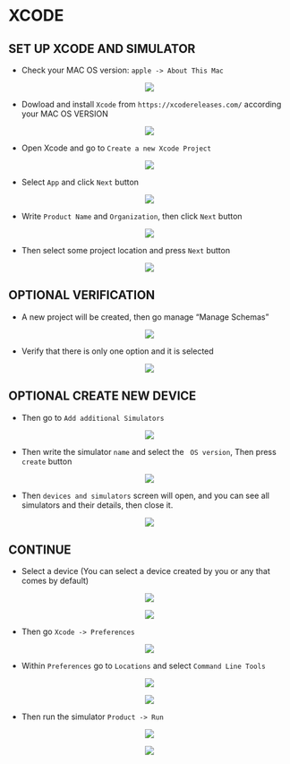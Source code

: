 # XCODE

## SET UP XCODE AND SIMULATOR

* Check your MAC OS version: ```apple -> About This Mac```
<p align="center">
  <img src="readme-files-04/01-mac-os-version.png">
</p>

* Dowload and install ```Xcode``` from ```https://xcodereleases.com/``` according your MAC OS VERSION
<p align="center">
  <img src="readme-files-04/02-xcode-release.png">
</p>

* Open Xcode and go to ```Create a new Xcode Project```
<p align="center">
  <img src="readme-files-04/03-xcode-create-device-A.png">
</p>

* Select ```App``` and click ```Next``` button
<p align="center">
  <img src="readme-files-04/04-xcode-create-device-B.png">
</p>

* Write ```Product Name``` and ```Organization```, then click ```Next``` button
<p align="center">
  <img src="readme-files-04/05-xcode-create-device-C.png">
</p>

* Then select some project location and press ```Next``` button
<p align="center">
  <img src="readme-files-04/06-xcode-create-device-D.png">
</p>


## OPTIONAL VERIFICATION

* A new project will be created, then go manage “Manage Schemas”
<p align="center">
  <img src="readme-files-04/07-xcode-create-device-E.png">
</p>

* Verify that there is only one option and it is selected
<p align="center">
  <img src="readme-files-04/08-xcode-create-device-F.png">
</p>


## OPTIONAL CREATE NEW DEVICE

* Then go to ```Add additional Simulators```
<p align="center">
  <img src="readme-files-04/08-xcode-create-device-F.png">
</p>

* Then write the simulator ```name``` and select the ``` OS version```, Then press ```create``` button
<p align="center">
  <img src="readme-files-04/10-xcode-create-device-H.png">
</p>

* Then ```devices and simulators``` screen will open, and you can see all simulators and their details, then close it.
<p align="center">
  <img src="readme-files-04/11-xcode-create-device-J.png">
</p>


## CONTINUE

* Select a device (You can select a device created by you or any that comes by default)
<p align="center">
  <img src="readme-files-04/12-xcode-select-device-a.png">
</p>

<p align="center">
  <img src="readme-files-04/13-xcode-select-device-b.png">
</p>

* Then go ```Xcode -> Preferences```
<p align="center">
  <img src="readme-files-04/14-xcode-preferences.png">
</p>

* Within ```Preferences``` go to ```Locations``` and select ```Command Line Tools```
<p align="center">
  <img src="readme-files-04/15-xcode-select-command-line-tools-a.png">
</p>

<p align="center">
  <img src="readme-files-04/15-xcode-select-command-line-tools-b.png">
</p>

* Then run the simulator ```Product -> Run```
<p align="center">
  <img src="readme-files-04/16-xcode-run-simulator.png">
</p>

<p align="center">
  <img src="readme-files-04/17-xcode-simulator-open.png">
</p>


